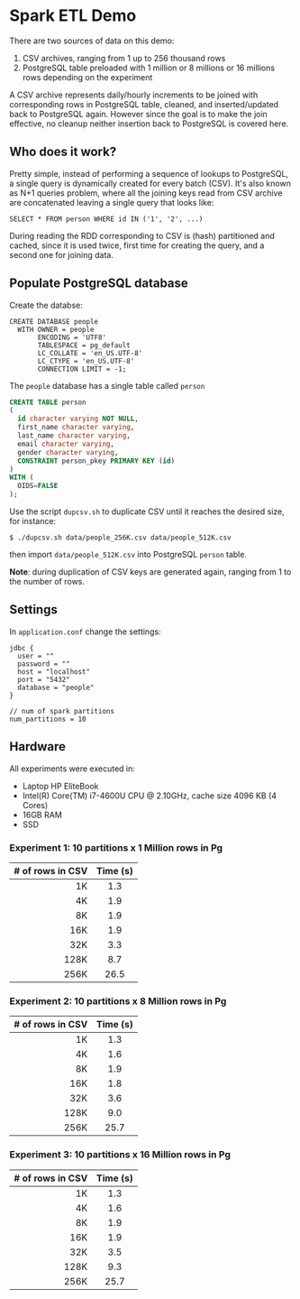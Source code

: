 # Spark ETL Demo

There are two sources of data on this demo:
1. CSV archives, ranging from 1 up to 256 thousand rows
2. PostgreSQL table preloaded with 1 million or 8 millions or 16 millions rows depending on the experiment

A CSV archive represents daily/hourly increments to be joined with corresponding rows in PostgreSQL table, cleaned, and inserted/updated back to PostgreSQL again. However since the goal is to make the join effective, no cleanup neither insertion back to PostgreSQL is covered here.

## Who does it work?

Pretty simple, instead of performing a sequence of lookups to PostgreSQL, a single query is dynamically created for every batch (CSV). It's also known as N+1 queries problem, where all the joining keys read from CSV archive are concatenated leaving a single query that looks like:

`SELECT * FROM person WHERE id IN ('1', '2', ...)`

During reading the RDD corresponding to CSV is (hash) partitioned and cached, since it is used twice, first time for creating the query, and a second one for joining data.

## Populate PostgreSQL database

Create the databse:
```
CREATE DATABASE people
  WITH OWNER = people
       ENCODING = 'UTF8'
       TABLESPACE = pg_default
       LC_COLLATE = 'en_US.UTF-8'
       LC_CTYPE = 'en_US.UTF-8'
       CONNECTION LIMIT = -1;
```

The `people` database has a single table called `person`

```SQL
CREATE TABLE person
(
  id character varying NOT NULL,
  first_name character varying,
  last_name character varying,
  email character varying,
  gender character varying,
  CONSTRAINT person_pkey PRIMARY KEY (id)
)
WITH (
  OIDS=FALSE
);
```

Use the script `dupcsv.sh` to duplicate CSV until it reaches the desired size, for instance:

`$ ./dupcsv.sh data/people_256K.csv data/people_512K.csv`

then import `data/people_512K.csv` into PostgreSQL `person` table.

**Note**: during duplication of CSV keys are generated again, ranging from 1 to the number of rows.

## Settings
In `application.conf` change the settings:
```
jdbc {
  user = ""
  password = ""
  host = "localhost"
  port = "5432"
  database = "people"
}

// num of spark partitions
num_partitions = 10
```

## Hardware
All experiments were executed in:
* Laptop HP EliteBook
* Intel(R) Core(TM) i7-4600U CPU @ 2.10GHz, cache size 4096 KB (4 Cores)
* 16GB RAM
* SSD

### Experiment 1: 10 partitions x 1 Million rows in Pg
| # of rows in CSV  | Time (s)  |
| ----------:|:---------:|
| 1K        | 1.3       |
| 4K        | 1.9       |
| 8K        | 1.9       |
| 16K       | 1.9       |
| 32K       | 3.3       |
| 128K      | 8.7       |
| 256K      | 26.5      |

### Experiment 2: 10 partitions x 8 Million rows in Pg
| # of rows in CSV  | Time (s)  |
| ----------:|:---------:|
| 1K        | 1.3       |
| 4K        | 1.6       |
| 8K        | 1.9       |
| 16K       | 1.8       |
| 32K       | 3.6       |
| 128K      | 9.0       |
| 256K      | 25.7      |

### Experiment 3: 10 partitions x 16 Million rows in Pg
| # of rows in CSV  | Time (s)  |
| ----------:|:---------:|
| 1K        | 1.3       |
| 4K        | 1.6       |
| 8K        | 1.9       |
| 16K       | 1.9       |
| 32K       | 3.5       |
| 128K      | 9.3       |
| 256K      | 25.7      |

